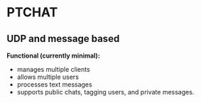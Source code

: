 # PTCHAT
## UDP and message based
**Functional (currently minimal):**
* manages multiple clients
* allows multiple users
* processes text messages
* supports public chats, tagging users, and private messages.